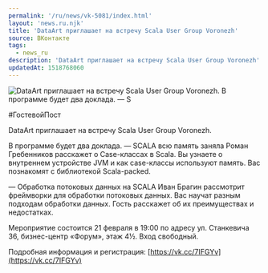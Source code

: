 ```yaml
---
permalink: '/ru/news/vk-5081/index.html'
layout: 'news.ru.njk'
title: 'DataArt приглашает на встречу Scala User Group Voronezh'
source: ВКонтакте
tags:
  - news_ru
description: 'DataArt приглашает на встречу Scala User Group Voronezh'
updatedAt: 1518768060
---
```

![DataArt приглашает на встречу Scala User Group Voronezh. В программе будет два доклада. — S](https://sun9-40.userapi.com/impf/c840024/v840024145/7bedb/YMX9OpghAtU.jpg?size=1200x630&quality=96&proxy=1&sign=842a0227eba98fd02418a036af032fc7&c_uniq_tag=GO2zvzR5kzPnziewIi3yMJbSis5ofyxPq0b_G4wZWsk&type=album)

#ГостевойПост

DataArt приглашает на встречу Scala User Group Voronezh.

В программе будет два доклада.
— SCALA всю память заняла
Роман Гребенников расскажет о Case-классах в Scala. Вы узнаете о внутреннем устройстве JVM и как case-классы используют память. Вас познакомят с библиотекой Scala-packed.

— Обработка потоковых данных на SCALA
Иван Брагин рассмотрит фреймворки для обработки потоковых данных. Вас научат разным подходам обработки данных. Гость расскажет об их преимуществах и недостатках.

Мероприятие состоится 21 февраля в 19:00 по адресу ул. Станкевича 36,
бизнес-центр «Форум», этаж 4½. Вход свободный.

Подробная информация и регистрация: [https://vk.cc/7IFGYv](https://vk.cc/7IFGYv)
